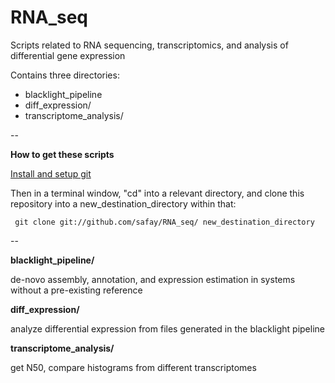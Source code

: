 RNA_seq
=======

Scripts related to RNA sequencing, transcriptomics, and analysis of differential gene expression

Contains three directories:
* blacklight_pipeline
* diff_expression/
* transcriptome_analysis/


--

**How to get these scripts**

[Install and setup git](https://help.github.com/articles/set-up-git)

Then in a terminal window, "cd" into a relevant directory, and clone this repository into a new_destination_directory within that:

     git clone git://github.com/safay/RNA_seq/ new_destination_directory

--

**blacklight_pipeline/**

de-novo assembly, annotation, and expression estimation in systems without a pre-existing reference

**diff_expression/**

analyze differential expression from files generated in the blacklight pipeline

**transcriptome_analysis/**

get N50, compare histograms from different transcriptomes 
